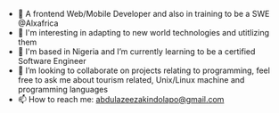 - 👋 A frontend Web/Mobile Developer and also in training to be a SWE @Alxafrica 
- 👀 I'm interesting in adapting to new world technologies and utitlizing them
- 🌱 I'm based in Nigeria and I’m currently learning to be a certified Software Engineer
- 💞️ I’m looking to collaborate on projects relating to programming, feel free to ask me about tourism related, Unix/Linux machine and programming languages
- 📫 How to reach me: abdulazeezakindolapo@gmail.com

<!---
CloudCoded/CloudCoded is a ✨ special ✨ repository because its `README.md` (this file) appears on your GitHub profile.
You can click the Preview link to take a look at your changes.
--->

